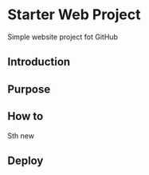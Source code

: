 # Starter Web Project

Simple website project fot GitHub

## Introduction

## Purpose

## How to

Sth new

## Deploy

